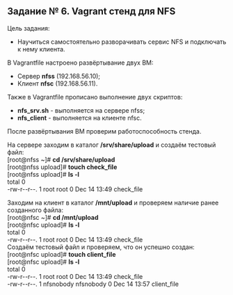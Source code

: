 ## Задание № 6. Vagrant стенд для NFS ##
Цель задания:
- Научиться самостоятельно разворачивать сервис NFS и подключать к нему клиента.

В Vagrantfile настроено развёртывание двух ВМ:
- Сервер **nfss** (192.168.56.10);
- Клиент **nfsc** (192.168.56.11).

Также в Vagrantfile прописано выполнение двух скриптов:
- **nfs_srv.sh** - выполняется на сервере nfss;
- **nfs_client** - выполняется на клиенте nfsc.

После развёртывания ВМ проверим работоспособность стенда.

На сервере заходим в каталог **/srv/share/upload** и создаём тестовый файл:\
[root@nfss ~]# **cd /srv/share/upload**\
[root@nfss upload]# **touch check_file**\
[root@nfss upload]# **ls -l**\
total 0\
-rw-r--r--. 1 root root 0 Dec 14 13:49 check_file

Заходим на клиент в каталог **/mnt/upload** и проверяем наличие ранее созданного файла:\
[root@nfsc ~]# **cd /mnt/upload**\
[root@nfsc upload]# **ls -l**\
total 0\
-rw-r--r--. 1 root root 0 Dec 14 13:49 check_file\
Создаём тестовый файл и проверяем, что он успешно создан:\
[root@nfsc upload]# **touch client_file**\
[root@nfsc upload]# **ls -l**\
total 0\
-rw-r--r--. 1 root      root      0 Dec 14 13:49 check_file\
-rw-r--r--. 1 nfsnobody nfsnobody 0 Dec 14 13:57 client_file
